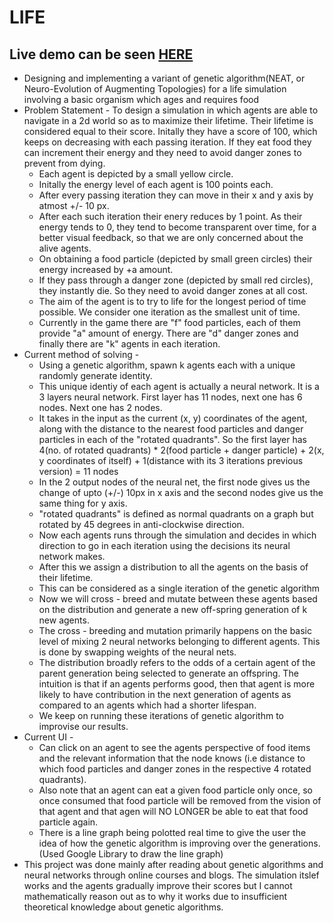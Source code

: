 # LIFE

## Live demo can be seen [HERE](https://cdn.rawgit.com/sidhant007/LIFE/4a9c85ea/index.html)

- Designing and implementing a variant of genetic algorithm(NEAT, or Neuro-Evolution of Augmenting Topologies) for a life simulation involving a basic organism which ages and requires food
- Problem Statement - To design a simulation in which agents are able to navigate in a 2d world so as to maximize their lifetime. Their lifetime is considered equal to their score. Initally they have a score of 100, which keeps on decreasing with each passing iteration. If they eat food they can increment their energy and they need to avoid danger zones to prevent from dying.
  - Each agent is depicted by a small yellow circle.
  - Initally the energy level of each agent is 100 points each.
  - After every passing iteration they can move in their x and y axis by atmost +/- 10 px.
  - After each such iteration their enery reduces by 1 point. As their energy tends to 0, they tend to become transparent over time, for a better visual feedback, so that we are only concerned about the alive agents.
  - On obtaining a food particle (depicted by small green circles) their energy increased by +a amount.
  - If they pass through a danger zone (depicted by small red circles), they instantly die. So they need to avoid danger zones at all cost.
  - The aim of the agent is to try to life for the longest period of time possible. We consider one iteration as the smallest unit of time.
  - Currently in the game there are "f" food particles, each of them provide "a" amount of energy. There are "d" danger zones and finally there are "k" agents in each iteration.
- Current method of solving -
  - Using a genetic algorithm, spawn k agents each with a unique randomly generate identity.
  - This unique identiy of each agent is actually a neural network. It is a 3 layers neural network. First layer has 11 nodes, next one has 6 nodes. Next one has 2 nodes.
  - It takes in the input as the current (x, y) coordinates of the agent, along with the distance to the nearest food particles and danger particles in each of the "rotated quadrants". So the first layer has 4(no. of rotated quadrants) * 2(food particle + danger particle) + 2(x, y coordinates of itself) + 1(distance with its 3 iterations previous version) = 11 nodes
  - In the 2 output nodes of the neural net, the first node gives us the change of upto (+/-) 10px in x axis and the second nodes give us the same thing for y axis.
  - "rotated quadrants" is defined as normal quadrants on a graph but rotated by 45 degrees in anti-clockwise direction.
  - Now each agents runs through the simulation and decides in which direction to go in each iteration using the decisions its neural network makes.
  - After this we assign a distribution to all the agents on the basis of their lifetime.
  - This can be considered as a single iteration of the genetic algorithm
  - Now we will cross - breed and mutate between these agents based on the distribution and generate a new off-spring generation of k new agents.
  - The cross - breeding and mutation primarily happens on the basic level of mixing 2 neural networks belonging to different agents. This is done by swapping weights of the neural nets.
  - The distribution broadly refers to the odds of a certain agent of the parent generation being selected to generate an offspring. The intuition is that if an agents performs good, then that agent is more likely to have contribution in the next generation of agents as compared to an agents which had a shorter lifespan.
  - We keep on running these iterations of genetic algorithm to improvise our results.
- Current UI -
  - Can click on an agent to see the agents perspective of food items and the relevant information that the node knows (i.e distance to which food particles and danger zones in the respective 4 rotated quadrants). 
  - Also note that an agent can eat a given food particle only once, so once consumed that food particle will be removed from the vision of that agent and that agen will NO LONGER be able to eat that food particle again.
  - There is a line graph being polotted real time to give the user the idea of how the genetic algorithm is improving over the generations. (Used Google Library to draw the line graph)
- This project was done mainly after reading about genetic algorithms and neural networks through online courses and blogs. The simulation itslef works and the agents gradually improve their scores but I cannot mathematically reason out as to why it works due to insufficient theoretical knowledge about genetic algorithms.
